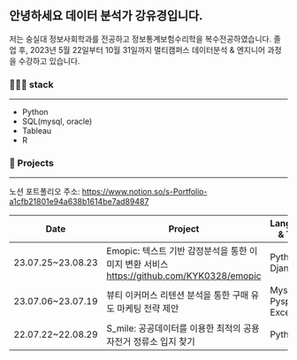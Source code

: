 ## 안녕하세요 데이터 분석가 강유경입니다.
저는 숭실대 정보사회학과를 전공하고 정보통계보험수리학을 복수전공하였습니다.
졸업 후, 2023년 5월 22일부터 10월 31일까지 멀티캠퍼스 데이터분석 & 엔지니어 과정을 수강하고 있습니다.

### 👩🏻‍💻 stack
---
- Python
- SQL(mysql, oracle)
- Tableau
- R

### 📑 Projects
---
노션 포트폴리오 주소: https://www.notion.so/s-Portfolio-a1cfb21801e94a638b1614be7ad89487

| Date | Project | Langauage & Tools |
| --- | --- | --- |
| 23.07.25~23.08.23 | Emopic: 텍스트 기반 감정분석을 통한 이미지 변환 서비스 https://github.com/KYK0328/emopic | Python, Django |
| 23.07.06~23.07.19 | 뷰티 이커머스 리텐션 분석을 통한 구매 유도 마케팅 전략 제안 | Mysql, Pyspark, Excel |
| 22.07.22~22.08.29 | S_mile: 공공데이터를 이용한 최적의 공용자전거 정류소 입지 찾기 | Python |
